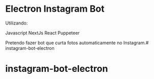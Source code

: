 # Electron Instagram Bot

Utilizando:

Javascript
NextJs
React
Puppeteer

Pretendo fazer bot que curta fotos automaticamente no Instagram.# instagram-bot-electron

# instagram-bot-electron
